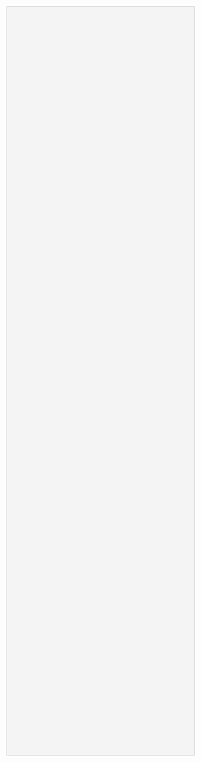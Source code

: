
<html>
<head>
    <meta charset="utf-8">
    <meta http-equiv="Content-Type" content="text/html; charset=utf-8">
    <title>jsMind</title>
    <link type="text/css" rel="stylesheet" href="style/jsmind.css" />
    <style type="text/css">
        #jsmind_container{
            width:100%;
            height:2000px;
            border:solid 1px #ccc;
            /*background:#f4f4f4;*/
            background:#f4f4f4;
        }
    </style>
</head>
<body>
<div id="jsmind_container"></div>
<script type="text/javascript" src="js/jsmind.js"></script>
<script type="text/javascript" src="js/jsmind.draggable.js"></script>
<script type="text/javascript">
    function load_jsmind(){
        var mind = {
            "meta":{
                "name":"demo",
                "author":"hizzgdev@163.com",
                "version":"0.2",
            },
            "format":"node_array",
            "data":[
                {"id":"root", "isroot":true, "topic":"INGENIERIA DE SISTEMAS DE COMPUTACION"},

                {"id":"1", "parentid":"root", "topic":"CUATRIMESTRE: 1", "background-color":"#0ff0ff"},
                {"id":"ESP101", "parentid":"1", "topic":"ESP101 - ANALISIS DE TEXTOS DISCURSIVOS"},
                {"id":"INF319", "parentid":"1", "topic":"INF319 - COMPUTACION I"},
                {"id":"MAT126", "parentid":"1", "topic":"MAT126 - MATEMATICA BASICA PARA INGENIERIA"},
                {"id":"SOC011", "parentid":"1", "topic":"SOC011 - HISTORIA SOCIAL DOMINICANA"},
                {"id":"SOC030", "parentid":"1", "topic":"SOC030 - ORIENTACION UNIVERSITARIA"},
                {"id":"SOC043", "parentid":"1", "topic":"SOC043 - GESTION AMBIENTAL"},
                {"id":"ENG001", "parentid":"1", "topic":"ENG001 - INGLES I"},

                //{"id":"2", "parentid":"1", "topic":"CUATRIMESTRE: 2", "background-color":"#0ff0ff"},
                {"id":"ESP102", "parentid":"ESP101", "topic":"ESP102 - REDACCION DE TEXTOS DISCURSIVOS I"},
                {"id":"INF321", "parentid":"INF319", "topic":"INF321 - ALGORITMOS"},
                {"id":"MAT127", "parentid":"MAT126", "topic":"MAT127 - MATEMATICA SUPERIOR PARA INGENIERIA	"},
                {"id":"TEC111", "parentid":"MAT126", "topic":"TEC111 - FISICA GENERAL"},
                {"id":"TEC132", "parentid":"MAT126", "topic":"TEC132 - LABORATORIO FISICA GENERAL"},
                {"id":"ENG002", "parentid":"ENG001", "topic":"ENG002 - INGLES II"},


                {"id":"3", "parentid":"root", "topic":"CUATRIMESTRE: 3", "background-color":"#0ff0ff"},
                {"id":"ESP103", "parentid":"ESP102", "topic":"ESP103 - REDACCION DE TEXTOS DISCURSIVOS II"},
                {"id":"INF140", "parentid":"INF321", "topic":"INF140 - PROGRAMACION ESTRUCTURADA"},
                {"id":"INF323", "parentid":"INF321", "topic":"INF323 - ARQUITECTURA DEL COMPUTADOR	"},
                {"id":"MAT222", "parentid":"MAT127", "topic":"MAT222 - ALGEBRA LINEAL"},
                {"id":"SOC031", "parentid":"3", "topic":"SOC031 - ETICA PROFESIONAL"},
                {"id":"SOC150", "parentid":"3", "topic":"SOC150 - RELACIONES HUMANAS"},
                {"id":"ENG003", "parentid":"ENG002", "topic":"ENG003 - INGLES III"},

                //{"id":"4", "parentid": "root", "topic":"CUATRIMESTRE: 4", "background-color":"#0ff0ff"},
                {"id":"CON107", "parentid": "MAT222, SOC031", "topic":"CON107 - CONTABILIDAD EMPRESARIAL"},
                {"id":"INF111", "parentid": "INF140", "topic":"INF111 - PROGRAMACION ORIENTADA A OBJETOS"},
                {"id":"INF160", "parentid": "INF140", "topic":"INF160 - ANALISIS Y DISEÑO DE SISTEMAS I"},
                {"id":"INF168", "parentid": "INF323", "topic":"INF168 - SISTEMAS OPERATIVOS I"},
                {"id":"MAT131", "parentid": "MAT222", "topic":"MAT131 - CALCULO Y GEOMETRIA ANALITICA I"},
                {"id":"ENG004", "parentid": "ENG003", "topic":"ENG004 - INGLES IV"},

                {"id":"INF152", "parentid": "INF111", "topic":"INF152 - ESTRUCTURA DE DATOS"},
                {"id":"INF161", "parentid": "INF160", "topic":"INF161 - ANALISIS Y DISEÑO DE SISTEMAS II"},
                {"id":"MAT132", "parentid": "MAT131", "topic":"MAT132 - CALCULO Y GEOMETRIA ANALITICA II"},
                {"id":"TEC113", "parentid": "TEC132", "topic":"TEC113 - FISICA ELECTRICA", "background-color":"red"},
                {"id":"TEC120", "parentid": "TEC132", "topic":"TEC120 - LABORATORIO FISICA ELECTRICA"},
                {"id":"ENG005", "parentid": "ENG004", "topic":"ENG005 - INGLES V"},

                {"id":"INF166", "parentid": "INF168", "topic":"INF166 - TELEPROCESO I"},
                {"id":"INF169", "parentid": "INF168", "topic":"INF169 - SISTEMAS OPERATIVOS II"},
                {"id":"MAT151", "parentid": "MAT132", "topic":"MAT151 - MATEMATICA DISCRETA", "background-color":"red"},
                {"id":"MAT252", "parentid": "MAT132", "topic":"MAT252 - PROBABILIDAD Y ESTADISTICA"},
                {"id":"TEC123", "parentid": "TEC120", "topic":"TEC123 - LABOR.CIRCUITOS ELECTRICOS I", "background-color":"red"},
                {"id":"TEC146", "parentid": "TEC120", "topic":"TEC146 - CIRCUITOS ELECTRICOS I", "background-color":"red"},
                {"id":"ENG006", "parentid": "ENG005", "topic":"ENG006 - INGLES VI", "background-color":"red"},

                {"id":"7", "parentid": "root", "topic":"CUATRIMESTRE: 7", "background-color":"#0ff0ff"},
                {"id":"ADM091", "parentid": "7", "topic":"ADM091 - ADMINISTRACION I"},
                {"id":"INF167", "parentid": "INF166", "topic":"INF167 - TELEPROCESO II"},
                {"id":"INF315", "parentid": "INF169", "topic":"INF315 - SISTEMAS OPERATIVOS III"},
                {"id":"INF402", "parentid": "MAT151", "topic":"INF402 - FUNDAMENTOS DE BASES DE DATOS", "background-color":"red"},
                {"id":"SOC250", "parentid": "7", "topic":"SOC250 - METODOLOGIA DE LA INVESTIGACION CIENTIFICA"},
                {"id":"ENG007", "parentid": "ENG006", "topic":"ENG007 - INGLES VII", "background-color":"red"},

                {"id":"ADM150", "parentid": "ADM091", "topic":"ADM150 - GERENCIA DE PROCESOS"},
                {"id":"INF309", "parentid": "INF315", "topic":"INF309 - TECNOLOGIAS DE INTERNET"},
                {"id":"INF325", "parentid": "INF152", "topic":"INF325 - PROGRAMACION VISUAL"},
                {"id":"INF327", "parentid": "INF169", "topic":"INF327 - COMUNICACIONES"},
                {"id":"TEC148", "parentid": "TEC146", "topic":"TEC148 - ELECTRONICA I", "background-color":"red"},
                {"id":"TEC155", "parentid": "TEC146", "topic":"TEC155 - LAB.DE ELECTRONICA I", "background-color":"red"},
                {"id":"ENG008", "parentid": "ENG007", "topic":"ENG008 - INGLES VIII", "background-color":"red"},

                {"id":"IDI045", "parentid": "ENG008", "topic":"IDI045 - INGLES PARA INFORMATICA I", "background-color":"red"},
                {"id":"IND371", "parentid": "MAT252", "topic":"IND371 - INVESTIGACION DE OPERACIONES PARA INFORMATICA"},
                {"id":"INF307", "parentid": "INF327", "topic":"INF307 - ADMINISTRACION DE REDES"},
                {"id":"INF324", "parentid": "INF309", "topic":"INF324 - INTROD. INTELIGENCIA ARTIF."},
                {"id":"INF403", "parentid": "INF325", "topic":"INF403 - BASES DE DATOS DISTRIBUIDAS Y MULTIDIMENSIONALES"},
                {"id":"TEC190", "parentid": "TEC155", "topic":"TEC190 - LOGICA DIGITAL I", "background-color":"red"},
                {"id":"TEC200", "parentid": "TEC155", "topic":"TEC200 - LAB. LOGICA DIGITAL I", "background-color":"red"},

                {"id":"10", "parentid": "root", "topic":"CUATRIMESTRE: 10", "background-color":"#0ff0ff"},
                {"id":"DER179", "parentid": "10", "topic":"DER179 - DERECHO APLICADO A LA INFORMATICA"},
                {"id":"IDI046", "parentid": "IDI045", "topic":"IDI046 - INGLES PARA INFORMATICA II", "background-color":"red"},
                {"id":"IND423", "parentid": "IND371", "topic":"IND423 - INGENIERIA ECONOMICA", "background-color":"red"},
                {"id":"INF329", "parentid": "INF307", "topic":"INF329 - SEGURIDAD"},
                {"id":"ISC404", "parentid": "TEC190", "topic":"ISC404 - ESTANDARES Y TENDENCIAS DE LA INDUSTRIA", "background-color":"red"},
                {"id":"TEC614", "parentid": "INF324", "topic":"TEC614 - AUTOMATIZACION Y ROBOTICA", "background-color":"red"},

                {"id":"11", "parentid": "root", "topic":"CUATRIMESTRE: 11", "background-color":"#0ff0ff"},
                {"id":"ADM120", "parentid": "ADM150", "topic":"ADM120 - LIDERAZGO Y TECNICAS DE SUPERVISION"},
                {"id":"ADM535", "parentid": "ADM150", "topic":"ADM535 - ACTITUD EMPRENDEDORA"},
                {"id":"INF204", "parentid": "INF329", "topic":"INF204 - ADMINISTRACION DE CENTROS"},
                {"id":"INF328", "parentid": "INF324", "topic":"INF328 - SISTEMAS BASADOS EN EL CONOCIMIENTO"},
                {"id":"INF407", "parentid": "INF329", "topic":"INF407 - HACKING ETICO"},
                {"id":"ISC406", "parentid": "INF329", "topic":"ISC406 - COMPUTACION FORENSE", "background-color":"red"},
                {"id":"SOC281", "parentid": "11", "topic":"SOC281 - SEMINARIO DE GRADO", "background-color":"red"},


            ]
        };
        var options = {
            container:'jsmind_container',
            editable:true,
            theme:'primary'
        }
        var jm = jsMind.show(options,mind);
        // jm.set_readonly(true);
        // var mind_data = jm.get_data();
        // alert(mind_data);
        jm.add_node("sub2","sub23", "new node", {"background-color":"red"});
        jm.set_node_color('sub21', 'green', '#ccc');
    }

    load_jsmind();
</script>
</body>
</html>


